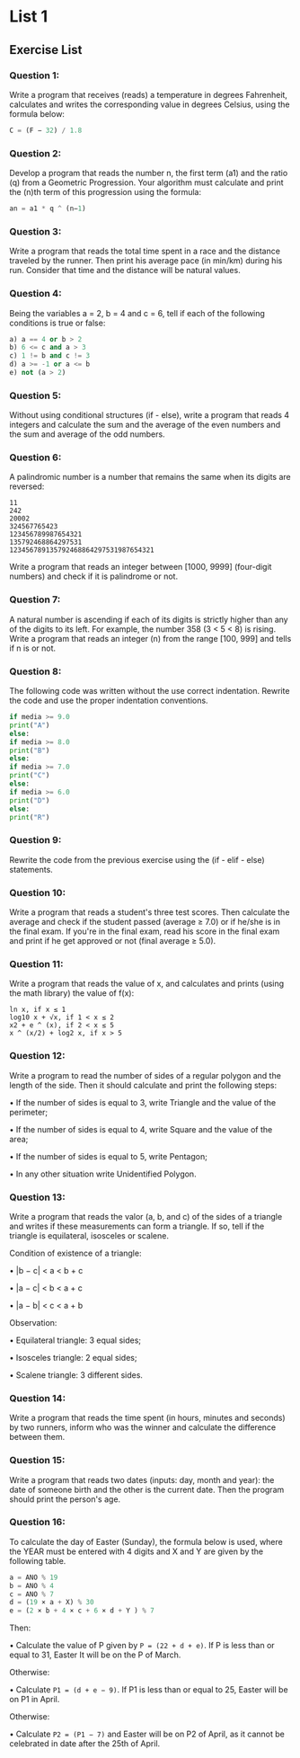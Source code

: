 # List 1
## Exercise List
### Question 1:
Write a program that receives (reads) a temperature in degrees Fahrenheit, calculates and writes the
corresponding value in degrees Celsius, using the formula below:
```python
C = (F − 32) / 1.8
```

### Question 2:
Develop a program that reads the number n, the first term (a1) and the ratio (q) from a Geometric Progression. Your algorithm must calculate and print the (n)th term of this progression using the formula:
```python
an = a1 * q ^ (n−1)
```

### Question 3:
Write a program that reads the total time spent in a race and the distance traveled by the runner.
Then print his average pace (in min/km) during his run. Consider that time and the distance will be natural values.

### Question 4:
Being the variables a = 2, b = 4 and c = 6, tell if each of the following conditions is true
or false:
```python
a) a == 4 or b > 2
b) 6 <= c and a > 3
c) 1 != b and c != 3
d) a >= -1 or a <= b
e) not (a > 2)
```

### Question 5:
Without using conditional structures (if - else), write a program that reads 4 integers
and calculate the sum and the average of the even numbers and the sum and average of the odd numbers.

### Question 6:
A palindromic number is a number that remains the same when its digits are reversed:
```
11
242
20002
324567765423
123456789987654321
135792468864297531
123456789135792468864297531987654321
```
Write a program that reads an integer between [1000, 9999] (four-digit numbers) and
check if it is palindrome or not.

### Question 7:
A natural number is ascending if each of its digits is strictly higher than any of the digits to its left. For example, the number 358 (3 < 5 < 8) is rising. Write a program that reads an integer (n) from the range [100, 999] and tells if n is or not.

### Question 8:
The following code was written without the use correct indentation. Rewrite the code and use the proper indentation conventions.
```python
if media >= 9.0
print("A")
else:
if media >= 8.0
print("B")
else:
if media >= 7.0
print("C")
else:
if media >= 6.0
print("D")
else:
print("R")
```

### Question 9:
Rewrite the code from the previous exercise using the (if - elif - else) statements.

### Question 10:
Write a program that reads a student's three test scores. Then calculate the average and
check if the student passed (average ≥ 7.0) or if he/she is in the final exam. If you're in the final exam,
read his score in the final exam and print if he get approved or not (final average ≥ 5.0).

### Question 11:
Write a program that reads the value of x, and calculates and prints (using the math library) the value of f(x):
```
ln x, if x ≤ 1
log10 x + √x, if 1 < x ≤ 2
x2 + e ^ (x), if 2 < x ≤ 5
x ^ (x/2) + log2 x, if x > 5
```

### Question 12:
Write a program to read the number of sides of a regular polygon and the length of the side. Then it should calculate and print the following steps:

• If the number of sides is equal to 3, write Triangle and the value of the perimeter;

• If the number of sides is equal to 4, write Square and the value of the area;

• If the number of sides is equal to 5, write Pentagon;

• In any other situation write Unidentified Polygon.

### Question 13:
Write a program that reads the valor (a, b, and c) of the sides of a triangle and writes if these
measurements can form a triangle. If so, tell if the triangle is equilateral, isosceles or
scalene.

Condition of existence of a triangle:

• |b − c| < a < b + c

• |a − c| < b < a + c

• |a − b| < c < a + b

Observation:

• Equilateral triangle: 3 equal sides;

• Isosceles triangle: 2 equal sides;

• Scalene triangle: 3 different sides.

### Question 14:
Write a program that reads the time spent (in hours, minutes and seconds) by two runners, inform who was the winner and calculate the difference between them.

### Question 15:
Write a program that reads two dates (inputs: day, month and year): the date of someone birth and the other is the current date. Then the program should print the person's age.

### Question 16:
To calculate the day of Easter (Sunday), the formula below is used, where the YEAR must be entered
with 4 digits and X and Y are given by the following table.
```python
a = ANO % 19
b = ANO % 4
c = ANO % 7
d = (19 × a + X) % 30
e = (2 × b + 4 × c + 6 × d + Y ) % 7
```
Then:

• Calculate the value of P given by ```P = (22 + d + e)```. If P is less than or equal to 31, Easter
It will be on the P of March. 

Otherwise:

• Calculate ```P1 = (d + e − 9)```. If P1 is less than or equal to 25, Easter will be on P1 in April.

Otherwise:

• Calculate ```P2 = (P1 − 7)``` and Easter will be on P2 of April, as it cannot be celebrated in
date after the 25th of April.
